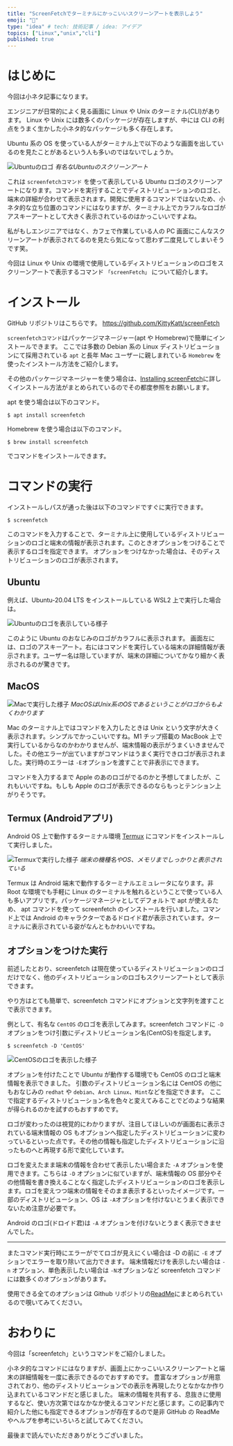 ```yaml
---
title: "ScreenFetchでターミナルにかっこいいスクリーンアートを表示しよう"
emoji: "🌈"
type: "idea" # tech: 技術記事 / idea: アイデア
topics: ["Linux","unix","cli"]
published: true
---
```


# はじめに

今回は小ネタ記事になります。

エンジニアが日常的によく見る画面に Linux や Unix のターミナル(CLI)があります。
Linux や Unix には数多くのパッケージが存在しますが、中には CLI の利点をうまく生かした小ネタ的なパッケージも多く存在します。

Ubuntu 系の OS を使っている人がターミナル上で以下のような画面を出しているのを見たことがあるという人も多いのではないでしょうか。

![Ubuntuのロゴ](https://storage.googleapis.com/zenn-user-upload/c0ni1jbu3vq81ju8zdz9r35km3jf)
*有名なUbuntuのスクリーンアート*

これは `screenfetchコマンド` を使って表示している Ubuntu ロゴのスクリーンアートになります。コマンドを実行することでディストリビューションのロゴと、端末の詳細が合わせて表示されます。開発に使用するコマンドではないため、小ネタ的な立ち位置のコマンドにはなりますが、ターミナル上でカラフルなロゴがアスキーアートとして大きく表示されているのはかっこいいですよね。

私がもしエンジニアではなく、カフェで作業している人の PC 画面にこんなスクリーンアートが表示されてるのを見たら気になって思わず二度見してしまいそうです笑。

今回は Linux や Unix の環境で使用しているディストリビューションのロゴをスクリーンアートで表示するコマンド `「screenFetch」` について紹介します。

# インストール

GitHub リポジトリはこちらです。
https://github.com/KittyKatt/screenFetch

`screenfetchコマンド`はパッケージマネージャー(apt や Homebrew)で簡単にインストールできます。
ここでは多数の Debian 系の Linux ディストリビューションにて採用されている `apt` と長年 Mac ユーザーに親しまれている `Homebrew` を使ったインストール方法をご紹介します。

その他のパッケージマネージャーを使う場合は、[Installing screenFetch](https://github.com/KittyKatt/screenFetch/wiki/Installation)に詳しくインストール方法がまとめられているのでその都度参照をお願いします。

apt を使う場合は以下のコマンド。

```shell:apt
$ apt install screenfetch
```

Homebrew を使う場合は以下のコマンド。

```shell:Homebrew
$ brew install screenfetch
```

でコマンドをインストールできます。

# コマンドの実行

インストールしパスが通った後は以下のコマンドですぐに実行できます。

```shell
$ screenfetch
```

このコマンドを入力することで、ターミナル上に使用しているディストリビューションのロゴと端末の情報が表示されます。このときオプションをつけることで表示するロゴを指定できます。
オプションをつけなかった場合は、そのディストリビューションのロゴが表示されます。

## Ubuntu

例えば、Ubuntu-20.04 LTS をインストールしている WSL2 上で実行した場合は。

![Ubuntuのロゴを表示している様子](https://storage.googleapis.com/zenn-user-upload/qc95d5ddo5vqkqm2cjur5hqji1jz)

このように Ubuntu のおなじみのロゴがカラフルに表示されます。
画面左には、ロゴのアスキーアート。右にはコマンドを実行している端末の詳細情報が表示されます。ユーザー名は隠していますが、端末の詳細についてかなり細かく表示されるのが驚きです。

## MacOS

![Macで実行した様子](https://storage.googleapis.com/zenn-user-upload/hxuxn19bii0krdru2nso6ojnreqs)
*MacOSはUnix系のOSであるということがロゴからもよくわかります*

Mac のターミナル上ではコマンドを入力したときは Unix という文字が大きく表示されます。シンプルでかっこいいですね。M1 チップ搭載の MacBook 上で実行しているからなのかわかりませんが、端末情報の表示がうまくいきませんでした。その他エラーが出ていますがコマンドはうまく実行できロゴが表示されました。実行時のエラーは `-E`オプションを渡すことで非表示にできます。

コマンドを入力するまで Apple のあのロゴがでるのかと予想してましたが、これもいいですね。もしも Apple のロゴが表示できるのならもっとテンション上がりそうです。

## Termux (Androidアプリ)

Android OS 上で動作するターミナル環境 [Termux](https://play.google.com/store/apps/details?id=com.termux&hl=ja&gl=US) にコマンドをインストールして実行しました。

![Termuxで実行した様子](https://storage.googleapis.com/zenn-user-upload/ggvorr9quy47xh8ljnqwpzucq3cc)
*端末の機種名やOS、メモリまでしっかりと表示されている*

Termux は Android 端末で動作するターミナルエミュレータになります。非 Root な環境でも手軽に Linux のターミナルを触れるということで使っている人も多いアプリです。パッケージマネージャとしてデフォルトで apt が使えるため、 apt コマンドを使って screenfetch のインストールを行いました。コマンド上では Android のキャラクターであるドロイド君が表示されています。ターミナルに表示されている姿がなんともかわいいですね。

## オプションをつけた実行

前述したとおり、screenfetch は現在使っているディストリビューションのロゴだけでなく、他のディストリビューションのロゴもスクリーンアートとして表示できます。

やり方はとても簡単で、screenfetch コマンドにオプションと文字列を渡すことで表示できます。

例として、有名な `CentOS` のロゴを表示してみます。screenfetch コマンドに `-D` オプションをつけ引数にディストリビューション名(CentOS)を指定します。

```shell
$ screenfetch -D 'CentOS'
```
![CentOSのロゴを表示した様子](https://storage.googleapis.com/zenn-user-upload/kzeamubg5rhtesr2fdhtl2thujaz)

オプションを付けたことで Ubuntu が動作する環境でも CentOS のロゴと端末情報を表示できました。
引数のディストリビューション名には CentOS の他にもおなじみの `redhat` や `debian`、`Arch Linux`、`Mint`などを指定できます。
ここで指定するディストリビューション名を色々と変えてみることでどのような結果が得られるのかを試すのもおすすめです。

ロゴが変わったのは視覚的にわかりますが、注目してほしいのが画面右に表示されている端末情報の OS もオプションへ指定したディストリビューションに変わっているといった点です。その他の情報も指定したディストリビューションに沿ったものへと再現する形で変化しています。

ロゴを変えたまま端末の情報を合わせて表示したい場合また `-A` オプションを使用できます。こちらは `-D` オプションに似ていますが、端末情報の OS 部分やその他情報を書き換えることなく指定したディストリビューションのロゴを表示します。ロゴを変えつつ端末の情報をそのまま表示するといったイメージです。一部のディストリビューション、OS は `-A`オプションを付けないとうまく表示できないため注意が必要です。

Android のロゴ(ドロイド君)は `-A` オプションを付けないとうまく表示できませんでした。

---

またコマンド実行時にエラーがでてロゴが見えにくい場合は -D の前に `-E` オプションでエラーを取り除いて出力できます。
端末情報だけを表示したい場合は `-n` オプション、単色表示したい場合は `-N`オプションなど screenfetch コマンドには数多くのオプションがあります。

使用できる全てのオプションは Github リポジトリの[ReadMe](https://github.com/KittyKatt/screenFetch#running-screenfetch)にまとめられているので覗いてみてください。

# おわりに

今回は「screenfetch」というコマンドをご紹介しました。

小ネタ的なコマンドにはなりますが、画面上にかっこいいスクリーンアートと端末の詳細情報を一度に表示できるのでおすすめです。
豊富なオプションが用意されており、他のディストリビューションでの表示を再現したりとなかなか作り込まれているコマンドだと感じました。
端末の情報を共有する、息抜きに使用するなど、使い方次第ではなかなか使えるコマンドだと感じます。この記事内で紹介した他にも指定できるオプションが存在するので是非 GitHub の ReadMe やヘルプを参考にいろいろと試してみてください。

最後まで読んでいただきありがとうございました。